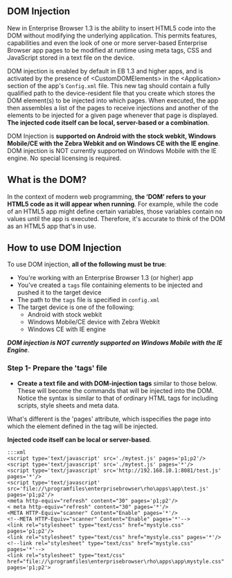 ## DOM Injection

New in Enterprise Browser 1.3 is the ability to insert HTML5 code into the DOM without modifying the underlying application. This permits features, capabilities and even the look of one or more server-based Enterprise Browser app pages to be modified at runtime using meta tags, CSS and JavaScript stored in a text file on the device. 

DOM injection is enabled by default in EB 1.3 and higher apps, and is activated by the presence of &lt;CustomDOMElements&gt; in the &lt;Application&gt; section of the app's `Config.xml` file. This new tag should contain a fully qualified path to the device-resident file that you create which stores the DOM element(s) to be injected into which pages. When executed, the app then assembles a list of the pages to receive injections and another of the elements to be injected for a given page whenever that page is displayed. **The injected code itself can be local, server-based or a combination**.

DOM Injection is **supported on Android with the stock webkit, Windows Mobile/CE with the Zebra Webkit and on Windows CE with the IE engine**. DOM injection is NOT currently supported on Windows Mobile with the IE engine. No special licensing is required. 

## What is the DOM?
In the context of modern web programming, **the ‘DOM’ refers to your HTML5 code as it will appear when running**. For example, while the code of an HTML5 app might define certain variables, those variables contain no values until the app is executed. Therefore, it's accurate to think of the DOM as an HTML5 app that's in use.

## How to use DOM Injection

To use DOM injection, **all of the following must be true**:

* You're working with an Enterprise Browser 1.3 (or higher) app
* You've created a `tags` file containing elements to be injected and pushed it to the target device
* The path to the `tags` file is specified in `config.xml` 
* The target device is one of the following: 
	* Android with stock webkit 
	* Windows Mobile/CE device with Zebra Webkit
	* Windows CE with IE engine

**_DOM injection is NOT currently supported on Windows Mobile with the IE Engine_**. 

### Step 1- Prepare the 'tags' file

* **Create a text file and with DOM-injection tags** similar to those below. These will become the commands that will be injected into the DOM. Notice the syntax is similar to that of ordinary HTML tags for including scripts, style sheets and meta data. 

What's different is the 'pages' attribute, which isspecifies the page into which the element defined in the tag will be injected. 


**Injected code itself can be local or server-based**. 

	:::xml
	<script type='text/javascript' src='./mytest.js' pages='p1;p2'/>
	<script type='text/javascript' src='./mytest.js' pages='*'/>
	<script type='text/javascript' src='http://192.168.10.1:8081/test.js' pages='*'/>
	<script type='text/javascript' src='file://\programfiles\enterprisebrowser\rho\apps\app\test.js' pages='p1;p2'/>
	<meta http-equiv="refresh" content="30" pages='p1;p2'/> 
	< meta http-equiv="refresh" content="30" pages='*'/>
	<META HTTP-Equiv="scanner" Content="Enable" pages='*'/>
	<!--META HTTP-Equiv="scanner" Content="Enable" pages='*'-->
	<link rel="stylesheet" type="text/css" href="mystyle.css" pages='p1;p2'/>
	<link rel="stylesheet" type="text/css" href="mystyle.css" pages='*'/>
	<!--link rel="stylesheet" type="text/css" href="mystyle.css" pages='*'-->
	<link rel="stylesheet" type="text/css" href="file://\programfiles\enterprisebrowser\rho\apps\app\mystyle.css" pages='p1;p2'>





